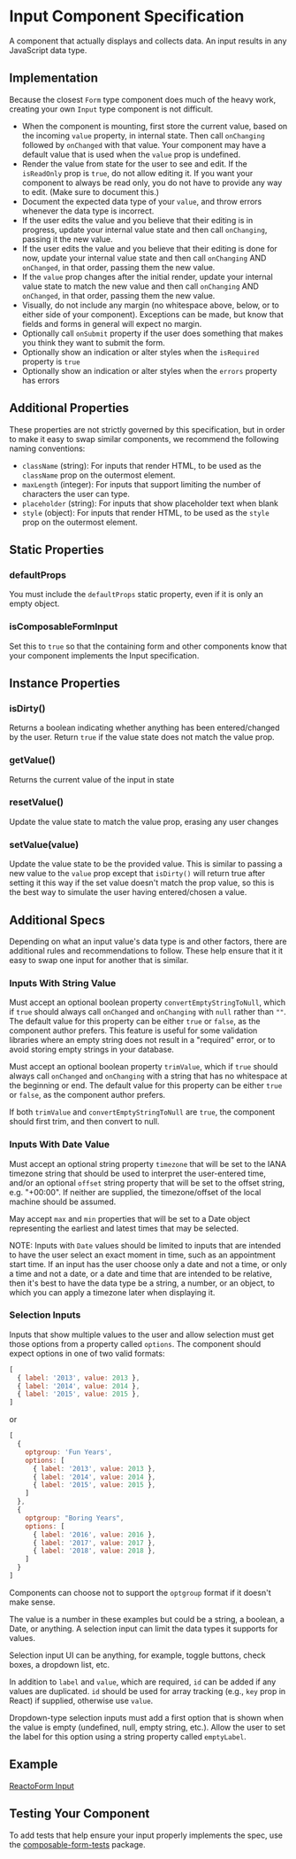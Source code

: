 # Input Component Specification

A component that actually displays and collects data. An input results in any JavaScript data type.

## Implementation

Because the closest `Form` type component does much of the heavy work, creating your own `Input` type component is not difficult.

- When the component is mounting, first store the current value, based on the incoming `value` property, in internal state. Then call `onChanging` followed by `onChanged` with that value. Your component may have a default value that is used when the `value` prop is undefined.
- Render the value from state for the user to see and edit. If the `isReadOnly` prop is `true`, do not allow editing it. If you want your component to always be read only, you do not have to provide any way to edit. (Make sure to document this.)
- Document the expected data type of your `value`, and throw errors whenever the data type is incorrect.
- If the user edits the value and you believe that their editing is in progress, update your internal value state and then call `onChanging`, passing it the new value.
- If the user edits the value and you believe that their editing is done for now, update your internal value state and then call `onChanging` AND `onChanged`, in that order, passing them the new value.
- If the `value` prop changes after the initial render, update your internal value state to match the new value and then call `onChanging` AND `onChanged`, in that order, passing them the new value.
- Visually, do not include any margin (no whitespace above, below, or to either side of your component). Exceptions can be made, but know that fields and forms in general will expect no margin.
- Optionally call `onSubmit` property if the user does something that makes you think they want to submit the form.
- Optionally show an indication or alter styles when the `isRequired` property is `true`
- Optionally show an indication or alter styles when the `errors` property has errors

## Additional Properties

These properties are not strictly governed by this specification, but in order to make it easy to swap similar components, we recommend the following naming conventions:

- `className` (string): For inputs that render HTML, to be used as the `className` prop on the outermost element.
- `maxLength` (integer): For inputs that support limiting the number of characters the user can type.
- `placeholder` (string): For inputs that show placeholder text when blank
- `style` (object): For inputs that render HTML, to be used as the `style` prop on the outermost element.

## Static Properties

### defaultProps

You must include the `defaultProps` static property, even if it is only an empty object.

### isComposableFormInput

Set this to `true` so that the containing form and other components know that your component implements the Input specification.

## Instance Properties

### isDirty()

Returns a boolean indicating whether anything has been entered/changed by the user. Return `true` if the value state does not match the value prop.

### getValue()

Returns the current value of the input in state

### resetValue()

Update the value state to match the value prop, erasing any user changes

### setValue(value)

Update the value state to be the provided value. This is similar to passing a new value to the `value` prop except that `isDirty()` will return true after setting it this way if the set value doesn't match the prop value, so this is the best way to simulate the user having entered/chosen a value.

## Additional Specs

Depending on what an input value's data type is and other factors, there are additional rules and recommendations to follow. These help ensure that it it easy to swap one input for another that is similar.

### Inputs With String Value

Must accept an optional boolean property `convertEmptyStringToNull`, which if `true` should always call `onChanged` and `onChanging` with `null` rather than `""`. The default value for this property can be either `true` or `false`, as the component author prefers. This feature is useful for some validation libraries where an empty string does not result in a "required" error, or to avoid storing empty strings in your database.

Must accept an optional boolean property `trimValue`, which if `true` should always call `onChanged` and `onChanging` with a string that has no whitespace at the beginning or end. The default value for this property can be either `true` or `false`, as the component author prefers.

If both `trimValue` and `convertEmptyStringToNull` are `true`, the component should first trim, and then convert to null.

### Inputs With Date Value

Must accept an optional string property `timezone` that will be set to the IANA timezone string that should be used to interpret the user-entered time, and/or an optional `offset` string property that will be set to the offset string, e.g. "+00:00". If neither are supplied, the timezone/offset of the local machine should be assumed.

May accept `max` and `min` properties that will be set to a Date object representing the earliest and latest times that may be selected.

NOTE: Inputs with `Date` values should be limited to inputs that are intended to have the user select an exact moment in time, such as an appointment start time. If an input has the user choose only a date and not a time, or only a time and not a date, or a date and time that are intended to be relative, then it's best to have the data type be a string, a number, or an object, to which you can apply a timezone later when displaying it.

### Selection Inputs

Inputs that show multiple values to the user and allow selection must get those options from a property called `options`. The component should expect options in one of two valid formats:

```js
[
  { label: '2013', value: 2013 },
  { label: '2014', value: 2014 },
  { label: '2015', value: 2015 },
]
```

or

```js
[
  {
    optgroup: 'Fun Years',
    options: [
      { label: '2013', value: 2013 },
      { label: '2014', value: 2014 },
      { label: '2015', value: 2015 },
    ]
  },
  {
    optgroup: "Boring Years",
    options: [
      { label: '2016', value: 2016 },
      { label: '2017', value: 2017 },
      { label: '2018', value: 2018 },
    ]
  }
]
```

Components can choose not to support the `optgroup` format if it doesn't make sense.

The value is a number in these examples but could be a string, a boolean, a Date, or anything. A selection input can limit the data types it supports for values.

Selection input UI can be anything, for example, toggle buttons, check boxes, a dropdown list, etc.

In addition to `label` and `value`, which are required, `id` can be added if any values are duplicated. `id` should be used for array tracking (e.g., `key` prop in React) if supplied, otherwise use `value`.

Dropdown-type selection inputs must add a first option that is shown when the value is empty (undefined, null, empty string, etc.). Allow the user to set the label for this option using a string property called `emptyLabel`.

## Example

[ReactoForm Input](https://github.com/DairyStateDesigns/reacto-form/blob/master/lib/components/Input.jsx)

## Testing Your Component

To add tests that help ensure your input properly implements the spec, use the [composable-form-tests](https://github.com/DairyStateDesigns/composable-form-tests) package.
